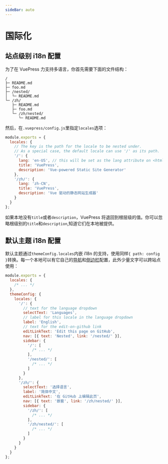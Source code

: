 ```yaml
---
sideBar: auto
---
```


# 国际化

## 站点级别 i18n 配置

为了在 VuePress 力支持多语言，你首先需要下面的文件结构：

```
/
├─ README.md
├─ foo.md
├─ /nested/
│  └─ README.md
└─ /zh/
   ├─ README.md
   ├─ foo.md
   └─ /zh/nested/
      └─ README.md
```

然后，在`.vuepress/config.js`里指定`locales`选项：

```js
module.exports = {
  locales: {
    // The key is the path for the locale to be nested under.
    // As a special case, the default locale can use '/' as its path.
    '/': {
      lang: 'en-US', // this will be set as the lang attribute on <html>
      title: 'VuePress',
      description: 'Vue-powered Static Site Generator'
    },
    '/zh/': {
      lang: 'zh-CN',
      title: 'VuePress',
      description: 'Vue 驱动的静态网站生成器'
    }
  }
};
```

如果本地没有`title`或者`description`，VuePress 将退回到根层级的值。你可以忽略根级别的`title`和`description`,知道它们在本地被提供。

## 默认主题 i18n 配置

默认主题通过`themeConfig.locales`内嵌 i18n 的支持，使用同样`{ path: config }`转换。每一个本地可以有它自己的[导航](https://vuepress.vuejs.org/default-theme-config/#navbar-links)和[侧边栏](https://vuepress.vuejs.org/default-theme-config/#sidebar)配置，此外少量文字可以跨站点使用：

```js
module.exports = {
  locales: {
    /* ... */
  },
  themeConfig: {
    locales: {
      '/': {
        // text for the language dropdown
        selectText: 'Languages',
        // label for this locale in the language dropdown
        label: 'English',
        // text for the edit-on-github link
        editLinkText: 'Edit this page on GitHub',
        nav: [{ text: 'Nested', link: '/nested/' }],
        sidebar: {
          '/': [
            /* ... */
          ],
          '/nested/': [
            /* ... */
          ]
        }
      },
      '/zh/': {
        selectText: '选择语言',
        label: '简体中文',
        editLinkText: '在 GitHub 上编辑此页',
        nav: [{ text: '嵌套', link: '/zh/nested/' }],
        sidebar: {
          '/zh/': [
            /* ... */
          ],
          '/zh/nested/': [
            /* ... */
          ]
        }
      }
    }
  }
};
```
